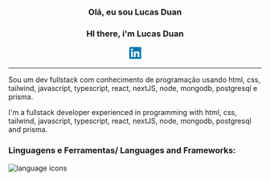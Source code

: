 <!-- Heading -->
<h3 align="center">Olá, eu sou Lucas Duan</h3>
<h3 align="center">HI there, i'm Lucas Duan</h3>

<p align="center">
  <a href="https://www.linkedin.com/in/lucas-duan-aab21a257/"><img alt="LinkedIN" width="25px" src="https://raw.githubusercontent.com/devicons/devicon/1119b9f84c0290e0f0b38982099a2bd027a48bf1/icons/linkedin/linkedin-original.svg" />
</a>
</p>

---
Sou um dev fullstack com conhecimento de programação usando html, css, tailwind, javascript, typescript, react, nextJS, node, mongodb, postgresql e prisma.

I'm a fullstack developer experienced in programming with html, css, tailwind, javascript, typescript, react, nextJS, node, mongodb, postgresql and prisma.

<div>
 
### Linguagens e Ferramentas/ Languages and Frameworks: 
  
<img alt="language icons" src="https://skillicons.dev/icons?i=html,css,tailwind,styledcomponents,js,ts,react,nextjs,nodejs,postgres,prisma,mongodb" />
 
</div>

